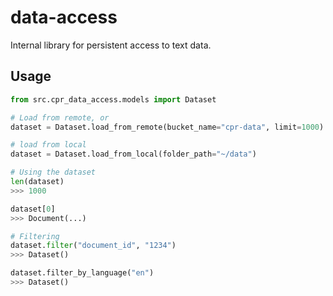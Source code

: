 # data-access

Internal library for persistent access to text data.

## Usage 

``` py
from src.cpr_data_access.models import Dataset

# Load from remote, or 
dataset = Dataset.load_from_remote(bucket_name="cpr-data", limit=1000)

# load from local
dataset = Dataset.load_from_local(folder_path="~/data")

# Using the dataset
len(dataset)
>>> 1000

dataset[0]
>>> Document(...)

# Filtering
dataset.filter("document_id", "1234")
>>> Dataset()

dataset.filter_by_language("en")
>>> Dataset()
```